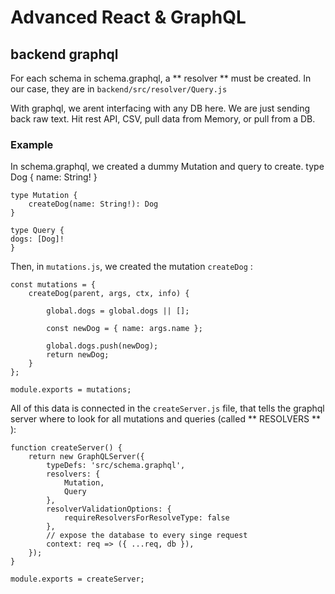 
# Advanced React & GraphQL



## backend graphql

For each schema in schema.graphql, a ** resolver ** must be created. In our case, they are in `backend/src/resolver/Query.js`

With graphql, we arent interfacing with any DB here.
We are just sending back raw text.
Hit rest API, CSV, pull data from Memory, or pull from a DB.

### Example
In schema.graphql, we created a dummy Mutation and query to create.
    type Dog {
        name: String!
    }

    type Mutation {
        createDog(name: String!): Dog
    }

    type Query {
    dogs: [Dog]!
    }

Then, in `mutations.js`, we created the mutation `createDog` :

    const mutations = {
        createDog(parent, args, ctx, info) {

            global.dogs = global.dogs || [];

            const newDog = { name: args.name };

            global.dogs.push(newDog);
            return newDog;
        }
    };

    module.exports = mutations;

All of this data is connected in the `createServer.js` file, that tells the graphql server where to look for all mutations and queries (called ** RESOLVERS ** ):

    function createServer() {
        return new GraphQLServer({
            typeDefs: 'src/schema.graphql',
            resolvers: {
                Mutation,
                Query
            },
            resolverValidationOptions: {
                requireResolversForResolveType: false
            },
            // expose the database to every singe request
            context: req => ({ ...req, db }),
        });
    }

    module.exports = createServer;
